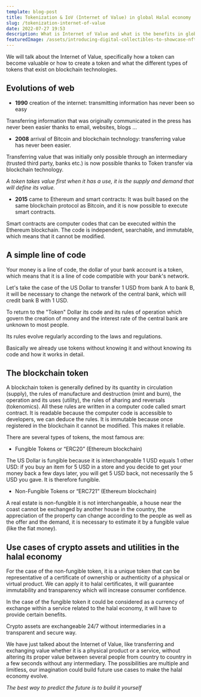 ```yaml
---
template: blog-post
title: Tokenization & IoV (Internet of Value) in global Halal economy
slug: /tokenization-internet-of-value
date: 2022-07-27 19:53
description: What is Internet of Value and what is the benefits in global Halal economy.
featuredImage: /assets/introducing-digital-collectibles-to-showcase-nfts-on-instagram_header-1.jpg
---
```

We will talk about the Internet of Value, specifically how a token can become valuable or how to create a token and what the different types of tokens that exist on blockchain technologies.

## Evolutions of web

* **1990** creation of the internet: transmitting information has never been so easy

Transferring information that was originally communicated in the press has never been easier thanks to email, websites, blogs …

* **2008** arrival of Bitcoin and blockchain technology: transferring value has never been easier.

Transferring value that was initially only possible through an intermediary (trusted third party, banks etc.) is now possible thanks to Token transfer via blockchain technology.

*A token takes value first when it has a use, it is the supply and demand that will define its value.*

* **2015** came to Ethereum and smart contracts: It was built based on the same blockchain protocol as Bitcoin, and it is now possible to execute smart contracts.

Smart contracts are computer codes that can be executed within the Ethereum blockchain. The code is independent, searchable, and immutable, which means that it cannot be modified.

## A simple line of code

Your money is a line of code, the dollar of your bank account is a token, which means that it is a line of code compatible with your bank's network.

Let's take the case of the US Dollar to transfer 1 USD from bank A to bank B, it will be necessary to change the network of the central bank, which will credit bank B with 1 USD.

To return to the "Token" Dollar its code and its rules of operation which govern the creation of money and the interest rate of the central bank are unknown to most people.

Its rules evolve regularly according to the laws and regulations.

Basically we already use tokens without knowing it and without knowing its code and how it works in detail.

## The blockchain token

A blockchain token is generally defined by its quantity in circulation (supply), the rules of manufacture and destruction (mint and burn), the operation and its uses (utility), the rules of sharing and reversals (tokenomics). All these rules are written in a computer code called smart contract. It is readable because the computer code is accessible to developers, we can deduce the rules. It is immutable because once registered in the blockchain it cannot be modified. This makes it reliable.

There are several types of tokens, the most famous are:

* Fungible Tokens or “ERC20” (Ethereum blockchain)

The US Dollar is fungible because it is interchangeable 1 USD equals 1 other USD: if you buy an item for 5 USD in a store and you decide to get your money back a few days later, you will get 5 USD back, not necessarily the 5 USD you gave. It is therefore fungible.

* Non-Fungible Tokens or “ERC721” (Ethereum blockchain)

A real estate is non-fungible it is not interchangeable, a house near the coast cannot be exchanged by another house in the country, the appreciation of the property can change according to the people as well as the offer and the demand, it is necessary to estimate it by a fungible value (like the fiat money).

## Use cases of crypto assets and utilities in the halal economy

For the case of the non-fungible token, it is a unique token that can be representative of a certificate of ownership or authenticity of a physical or virtual product. We can apply it to halal certificates, it will guarantee immutability and transparency which will increase consumer confidence.

In the case of the fungible token it could be considered as a currency of exchange within a service related to the halal economy, it will have to provide certain benefits.

Crypto assets are exchangeable 24/7 without intermediaries in a transparent and secure way.

We have just talked about the Internet of Value, like transferring and exchanging value whether it is a physical product or a service, without altering its proper value between several people from country to country in a few seconds without any intermediary. The possibilities are multiple and limitless, our imagination could build future use cases to make the halal economy evolve.

*The best way to predict the future is to build it yourself*